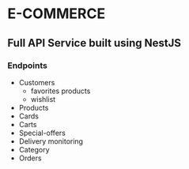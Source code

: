# E-COMMERCE

## Full API Service built using NestJS

### Endpoints

- Customers 
	- favorites products 
    - wishlist 
- Products
- Cards
- Carts
- Special-offers
- Delivery monitoring
- Category
- Orders 














